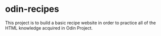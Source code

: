 # odin-recipes

This project is to build a basic recipe website in order to practice all of the HTML knowledge acquired in Odin Project.
